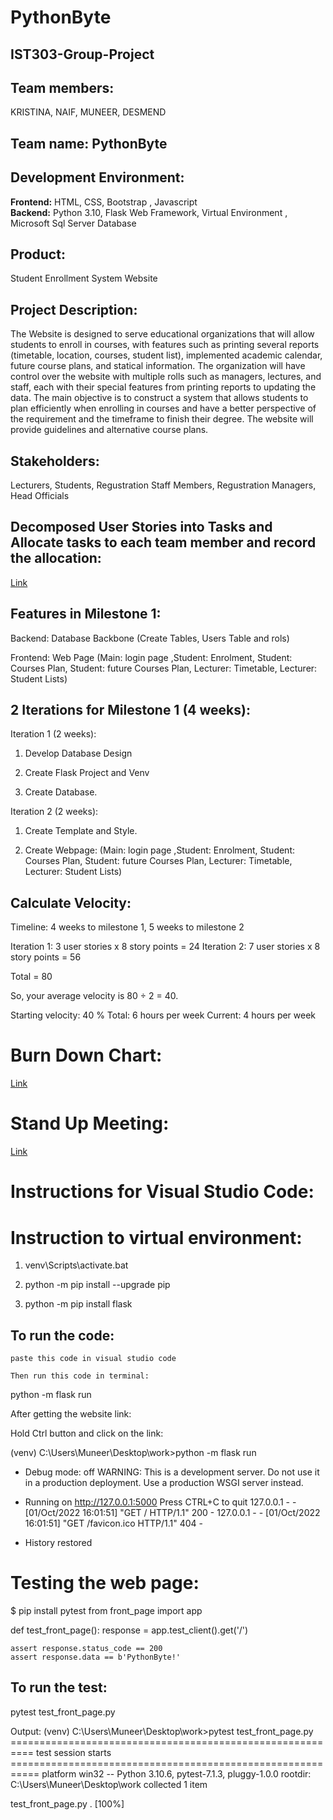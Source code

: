 # **PythonByte**   
## IST303-Group-Project    
## **Team members:** 
KRISTINA, NAIF, MUNEER, DESMEND       

## **Team name: PythonByte**   

## **Development Environment:**
**Frontend:** HTML, CSS, Bootstrap , Javascript   
**Backend:** Python 3.10, Flask Web Framework, Virtual Environment , Microsoft Sql Server Database    


## **Product:**
Student Enrollment System Website   

## **Project Description:**

The Website is designed to serve educational organizations that will allow students to enroll in courses, with features such as printing several reports (timetable, location, courses, student list), implemented academic calendar, future course plans, and statical information. The organization will have control over the website with multiple rolls such as managers, lectures, and staff, each with their special features from printing reports to updating the data. 
The main objective is to construct a system that allows students to plan efficiently when enrolling in courses and have a better perspective of the requirement and the timeframe to finish their degree. The website will provide guidelines and alternative course plans. 

  
  
## **Stakeholders:**
Lecturers, Students, Regustration Staff Members, Regustration Managers, Head Officials   
    
## **Decomposed User Stories into Tasks and Allocate tasks to each team member and record the allocation:**  
 [Link](https://github.com/Smamuneermogni11/PythonByte/blob/dbd955c6568bd190501809b20042b123f04677fa/User%20Stories%20broken%20into%20Tasks%20with%20Team%20Member%20Allocated.pdf)       

## Features in Milestone 1: 

Backend: Database Backbone (Create Tables, Users Table and rols)  

Frontend: Web Page (Main: login page ,Student: Enrolment, Student: Courses Plan, Student: future Courses Plan, Lecturer: Timetable, Lecturer: Student Lists)

## 2 Iterations for Milestone 1 (4 weeks):
Iteration 1 (2 weeks): 

1. Develop Database Design 

2. Create Flask Project and Venv 

3. Create Database.	 

Iteration 2 (2 weeks): 

1. Create Template and Style.  

2. Create Webpage: (Main: login page ,Student: Enrolment, Student: Courses Plan, Student: future Courses Plan, Lecturer: Timetable, Lecturer: Student Lists) 

## Calculate Velocity:

Timeline: 4 weeks to milestone 1, 5 weeks to milestone 2

Iteration 1: 3 user stories x 8 story points = 24
Iteration 2: 7 user stories x 8 story points = 56

Total = 80

So, your average velocity is 80 ÷ 2 = 40.

Starting velocity: 40 %
Total: 6 hours per week
Current: 4 hours per week


# Burn Down Chart:

[Link](https://cgu0-my.sharepoint.com/:x:/g/personal/naif_alblawi_cgu_edu/EbCUGVcGgQhFhw6ms9QRkyoBjbVyxxy0AC-dhmHFM0yjsQ?e=fc0rfN)

# Stand Up Meeting:

[Link](https://cgu0-my.sharepoint.com/:w:/g/personal/naif_alblawi_cgu_edu/ETbM1UMhSCBIk1TWXlAk8RgB1zL2sjUGkMI1gdLABZNXiQ?e=b1Bibx)

# Instructions for Visual Studio Code:

# Instruction to virtual environment:

1. venv\Scripts\activate.bat
2. python -m pip install --upgrade pip

3. python -m pip install flask

## To run the code:


    
    paste this code in visual studio code
    
    Then run this code in terminal:

python -m flask run

After getting the website link:

Hold Ctrl button and click on the link:

(venv) C:\Users\Muneer\Desktop\work>python -m flask run
 * Debug mode: off
WARNING: This is a development server. Do not use it in a production deployment. Use a production WSGI server instead.
 * Running on http://127.0.0.1:5000
Press CTRL+C to quit
127.0.0.1 - - [01/Oct/2022 16:01:51] "GET / HTTP/1.1" 200 -
127.0.0.1 - - [01/Oct/2022 16:01:51] "GET /favicon.ico HTTP/1.1" 404 -

 *  History restored 

# Testing the web page: 

$ pip install pytest
from front_page import app

def test_front_page():
    response = app.test_client().get('/')

    assert response.status_code == 200
    assert response.data == b'PythonByte!'
    
## To run the test:
pytest test_front_page.py

Output:
(venv) C:\Users\Muneer\Desktop\work>pytest test_front_page.py
========================================================== test session starts ===========================================================
platform win32 -- Python 3.10.6, pytest-7.1.3, pluggy-1.0.0
rootdir: C:\Users\Muneer\Desktop\work
collected 1 item

test_front_page.py .                                                                                                                [100%]






















